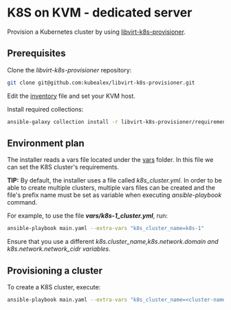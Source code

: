# K8S on KVM - dedicated server
Provision a Kubernetes cluster by using [libvirt-k8s-provisioner](https://github.com/kubealex/libvirt-k8s-provisioner).

## Prerequisites
Clone the _libvirt-k8s-provisioner_ repository:
```bash
git clone git@github.com:kubealex/libvirt-k8s-provisioner.git
```

Edit the [inventory](./libvirt-k8s-provisioner/inventory) file and set your KVM host.

Install required collections:
```bash
ansible-galaxy collection install -r libvirt-k8s-provisioner/requirements.yml
```

## Environment plan
The installer reads a vars file located under the [vars](./libvirt-k8s-provisioner/vars) folder. In this file we can set the K8S cluster's requirements.

**TIP:** By default, the installer uses a file called _k8s_cluster.yml_. In order to be able to create multiple clusters, multiple vars files can be created and the file's prefix name must be set as variable when executing _ansible-playbook_ command.

For example, to use the file ***vars/k8s-1_cluster.yml***, run:
```bash
ansible-playbook main.yaml --extra-vars "k8s_cluster_name=k8s-1"
```

Ensure that you use a different _k8s.cluster_name,k8s.network.domain and k8s.network.network_cidr variables_.

## Provisioning a cluster
To create a K8S cluster, execute:
```bash
ansible-playbook main.yaml --extra-vars "k8s_cluster_name=<cluster-name>"
```
